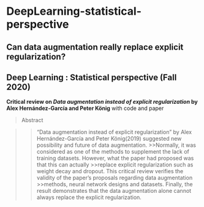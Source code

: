 # DeepLearning-statistical-perspective
## Can data augmentation really replace explicit regularization?
Deep Learning : Statistical perspective (Fall 2020)
-------

**Critical review on *Data augmentation instead of explicit regularization* by Alex Hernández-García and Peter König** with code and paper

>Abstract

>>“Data augmentation instead of explicit regularization” by Alex Hernández-García and Peter König(2019) suggested new possibility and future of data augmentation. >>Normally, it was considered as one of the methods to supplement the lack of training datasets. However, what the paper had proposed was that this can actually >>replace explicit regularization such as weight decay and dropout. This critical review verifies the validity of the paper’s proposals regarding data augmentation >>methods, neural network designs and datasets. Finally, the result demonstrates that the data augmentation alone cannot always replace the explicit regularization.

